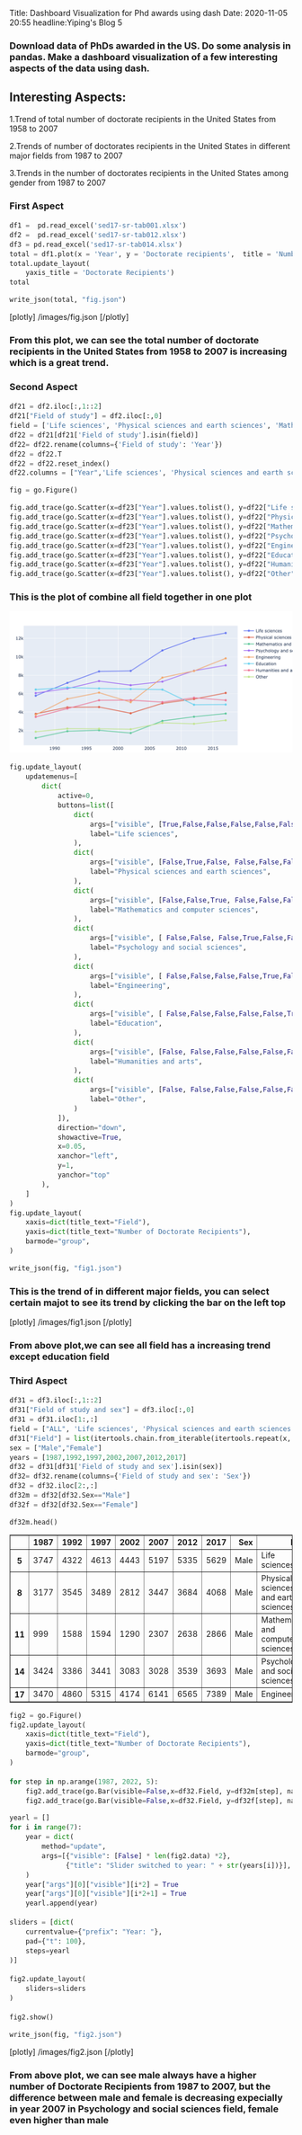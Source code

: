 Title: Dashboard Visualization for Phd awards using dash
Date: 2020-11-05 20:55
headline:Yiping's Blog 5


### Download data of PhDs awarded in the US. Do some analysis in pandas. Make a dashboard visualization of a few interesting aspects of the data using dash.

## Interesting Aspects:  
1.Trend of total number of doctorate recipients in the United States from 1958 to 2007  

2.Trends of number of doctorates recipients in the United States in different major fields  from 1987 to 2007  

3.Trends in the number of doctorates recipients in the United States among gender from 1987 to 2007

### First Aspect

```python
df1 =  pd.read_excel('sed17-sr-tab001.xlsx')
df2 =  pd.read_excel('sed17-sr-tab012.xlsx')
df3 = pd.read_excel('sed17-sr-tab014.xlsx')
total = df1.plot(x = 'Year', y = 'Doctorate recipients',  title = 'Number of Doctorate Recipients from 1958 to 2017')
total.update_layout(
    yaxis_title = 'Doctorate Recipients')
total
```


```python
write_json(total, "fig.json")
```
[plotly] /images/fig.json [/plotly]

### From this plot, we can see the total number of doctorate recipients in the United States from 1958 to 2007 is increasing which is a great trend.

### Second Aspect

```python
df21 = df2.iloc[:,1::2]
df21["Field of study"] = df2.iloc[:,0]
field = ['Life sciences', 'Physical sciences and earth sciences', 'Mathematics and computer sciences', 'Psychology and social sciences', 'Engineering', 'Education', 'Humanities and arts','Other']
df22 = df21[df21['Field of study'].isin(field)]
df22= df22.rename(columns={'Field of study': 'Year'})
df22 = df22.T
df22 = df22.reset_index()
df22.columns = ["Year",'Life sciences', 'Physical sciences and earth sciences', 'Mathematics and computer sciences', 'Psychology and social sciences', 'Engineering', 'Education', 'Humanities and arts','Other']
```

```python
fig = go.Figure()
```


```python
fig.add_trace(go.Scatter(x=df23["Year"].values.tolist(), y=df22["Life sciences"].values.tolist(), name="Life sciences"))
fig.add_trace(go.Scatter(x=df23["Year"].values.tolist(), y=df22["Physical sciences and earth sciences"].values.tolist(), name="Physical sciences and earth sciences"))
fig.add_trace(go.Scatter(x=df23["Year"].values.tolist(), y=df22["Mathematics and computer sciences"].values.tolist(), name="Mathematics and computer sciences"))
fig.add_trace(go.Scatter(x=df23["Year"].values.tolist(), y=df22["Psychology and social sciences"].values.tolist(), name="Psychology and social sciences"))
fig.add_trace(go.Scatter(x=df23["Year"].values.tolist(), y=df22["Engineering"].values.tolist(), name="Engineering"))
fig.add_trace(go.Scatter(x=df23["Year"].values.tolist(), y=df22["Education"].values.tolist(), name="Education"))
fig.add_trace(go.Scatter(x=df23["Year"].values.tolist(), y=df22["Humanities and arts"].values.tolist(), name="Humanities and arts"))
fig.add_trace(go.Scatter(x=df23["Year"].values.tolist(), y=df22["Other"].values.tolist(), name="Other"))
```
### This is the plot of combine all field together in one plot

![Pelican](../images/6.png)


```python
fig.update_layout(
    updatemenus=[
        dict(
            active=0,
            buttons=list([
                dict(
                    args=["visible", [True,False,False,False,False,False,False,False]],
                    label="Life sciences",
                ),
                dict(
                    args=["visible", [False,True,False, False,False,False,False,False]],
                    label="Physical sciences and earth sciences",
                ),
                dict(
                    args=["visible", [False,False,True, False,False,False,False,False]],
                    label="Mathematics and computer sciences",
                ),
                dict(
                    args=["visible", [ False,False, False,True,False,False,False,False]],
                    label="Psychology and social sciences",
                ),
                dict(
                    args=["visible", [ False,False,False,False,True,False,False,False]],
                    label="Engineering",
                ),
                dict(
                    args=["visible", [ False,False,False,False,False,True,False,False]],
                    label="Education",
                ),
                dict(
                    args=["visible", [False, False,False,False,False,False,True,False]],
                    label="Humanities and arts",
                ),
                dict(
                    args=["visible", [False, False,False,False,False,False,False,True]],
                    label="Other",
                )
            ]),
            direction="down",
            showactive=True,
            x=0.05,
            xanchor="left",
            y=1,
            yanchor="top"
        ),
    ]
)
fig.update_layout(
    xaxis=dict(title_text="Field"),
    yaxis=dict(title_text="Number of Doctorate Recipients"),
    barmode="group",
)
```

```python
write_json(fig, "fig1.json")
```
### This is the trend of  in different major fields, you can select certain majot to see its trend by clicking the bar on the left top

[plotly] /images/fig1.json [/plotly]

### From above plot,we can see all field has a increasing trend except education field

### Third Aspect  

```python
df31 = df3.iloc[:,1::2]
df31["Field of study and sex"] = df3.iloc[:,0]
df31 = df31.iloc[1:,:]
field = ["ALL", 'Life sciences', 'Physical sciences and earth sciences', 'Mathematics and computer sciences', 'Psychology and social sciences', 'Engineering', 'Education', 'Humanities and arts','Otherc']
df31["Field"] = list(itertools.chain.from_iterable(itertools.repeat(x, 3) for x in field))
sex = ["Male","Female"]
years = [1987,1992,1997,2002,2007,2012,2017]
df32 = df31[df31['Field of study and sex'].isin(sex)]
df32= df32.rename(columns={'Field of study and sex': 'Sex'})
df32 = df32.iloc[2:,:]
df32m = df32[df32.Sex=="Male"]
df32f = df32[df32.Sex=="Female"]
```


```python
df32m.head()
```




<div>
<style scoped>
    .dataframe tbody tr th:only-of-type {
        vertical-align: middle;
    }

    .dataframe tbody tr th {
        vertical-align: top;
    }

    .dataframe thead th {
        text-align: right;
    }
</style>
<table border="1" class="dataframe">
  <thead>
    <tr style="text-align: right;">
      <th></th>
      <th>1987</th>
      <th>1992</th>
      <th>1997</th>
      <th>2002</th>
      <th>2007</th>
      <th>2012</th>
      <th>2017</th>
      <th>Sex</th>
      <th>Field</th>
    </tr>
  </thead>
  <tbody>
    <tr>
      <th>5</th>
      <td>3747</td>
      <td>4322</td>
      <td>4613</td>
      <td>4443</td>
      <td>5197</td>
      <td>5335</td>
      <td>5629</td>
      <td>Male</td>
      <td>Life sciences</td>
    </tr>
    <tr>
      <th>8</th>
      <td>3177</td>
      <td>3545</td>
      <td>3489</td>
      <td>2812</td>
      <td>3447</td>
      <td>3684</td>
      <td>4068</td>
      <td>Male</td>
      <td>Physical sciences and earth sciences</td>
    </tr>
    <tr>
      <th>11</th>
      <td>999</td>
      <td>1588</td>
      <td>1594</td>
      <td>1290</td>
      <td>2307</td>
      <td>2638</td>
      <td>2866</td>
      <td>Male</td>
      <td>Mathematics and computer sciences</td>
    </tr>
    <tr>
      <th>14</th>
      <td>3424</td>
      <td>3386</td>
      <td>3441</td>
      <td>3083</td>
      <td>3028</td>
      <td>3539</td>
      <td>3693</td>
      <td>Male</td>
      <td>Psychology and social sciences</td>
    </tr>
    <tr>
      <th>17</th>
      <td>3470</td>
      <td>4860</td>
      <td>5315</td>
      <td>4174</td>
      <td>6141</td>
      <td>6565</td>
      <td>7389</td>
      <td>Male</td>
      <td>Engineering</td>
    </tr>
  </tbody>
</table>
</div>




```python
fig2 = go.Figure()
fig2.update_layout(
    xaxis=dict(title_text="Field"),
    yaxis=dict(title_text="Number of Doctorate Recipients"),
    barmode="group",
)

for step in np.arange(1987, 2022, 5):
    fig2.add_trace(go.Bar(visible=False,x=df32.Field, y=df32m[step], name="Male"))
    fig2.add_trace(go.Bar(visible=False,x=df32.Field, y=df32f[step], name="Female"))

```


```python
yearl = []
for i in range(7):
    year = dict(
        method="update",
        args=[{"visible": [False] * len(fig2.data) *2},
              {"title": "Slider switched to year: " + str(years[i])}], 
    )
    year["args"][0]["visible"][i*2] = True  
    year["args"][0]["visible"][i*2+1] = True
    yearl.append(year)

sliders = [dict(
    currentvalue={"prefix": "Year: "},
    pad={"t": 100},
    steps=yearl
)]

fig2.update_layout(
    sliders=sliders
)

fig2.show()
```



```python
write_json(fig, "fig2.json")
```
[plotly] /images/fig2.json [/plotly]

###  From above plot, we can see male always have a higher number of Doctorate Recipients from 1987 to 2007, but the difference between male and female is decreasing expecially in year 2007 in Psychology and social sciences field, female even higher than male


